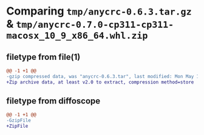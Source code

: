 # Comparing `tmp/anycrc-0.6.3.tar.gz` & `tmp/anycrc-0.7.0-cp311-cp311-macosx_10_9_x86_64.whl.zip`

## filetype from file(1)

```diff
@@ -1 +1 @@
-gzip compressed data, was "anycrc-0.6.3.tar", last modified: Mon May 13 16:49:28 2024, max compression
+Zip archive data, at least v2.0 to extract, compression method=store
```

## filetype from diffoscope

```diff
@@ -1 +1 @@
-GzipFile
+ZipFile
```

